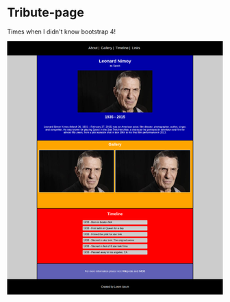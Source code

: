 # Tribute-page
Times when I didn't know bootstrap 4!

![Tribute-page](https://github.com/JoaoMaiaa/tribute-page/blob/main/assets/images/tribute-page.png)
